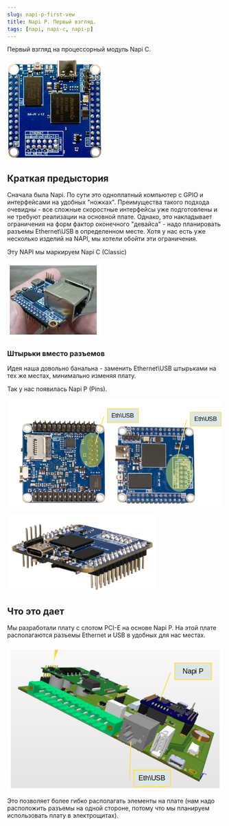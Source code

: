 ```yaml
---
slug: napi-p-first-vew
title: Napi P. Первый взгляд.
tags: [napi, napi-c, napi-p]
---
```


Первый взгляд на процессорный модуль Napi C.

![](img/napi0.png)

## Краткая предыстория

Сначала была Napi. По сути это одноплатный компьютер с GPIO и интерфейсами на удобных "ножках". Преимущества такого подхода очевидны - все сложные скоростные интерфейсы уже подготовлены и не требуют реализации на основной плате. Однако, это накладывает ограничения на форм фактор оконечного "девайса" - надо планировать разъемы Ethernet\USB в определенном месте. Хотя у нас есть уже несколько изделий на NAPI, мы хотели обойти эти ограничения. 

Эту NAPI мы маркируем Napi C (Classic)

![](img/napi1.png)

### Штырьки вместо разъемов

Идея наша довольно банальна - заменить Ethernet\USB штырьками на тех же местах, минимально изменяя плату. 

Так у нас появилась Napi P (Pins).

![](img/napi-p.png)

![](img/napi-p1.png)

<!--truncate-->

## Что это дает

Мы разработали плату с слотом PCI-E на основе Napi P. На этой плате
располагаются разъемы Ethernet и USB в удобных для нас местах.

![](img/frontcompactlte1.png)

Это позволяет более гибко располагать элементы на плате (нам надо расположить разъемы на одной стороне, потому что мы планируем использовать плату в электрощитах).